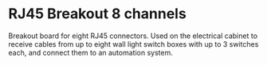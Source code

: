# RJ45 Breakout 8 channels
 Breakout board for eight RJ45 connectors. Used on the electrical cabinet to receive cables from up to eight wall light switch boxes with up to 3 switches each, and connect them to an automation system.
 
